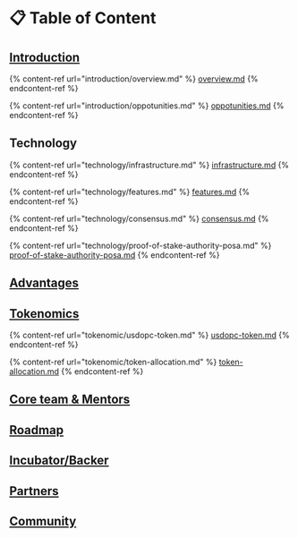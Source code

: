# 📋 Table of Content

## [**Introduction**](broken-reference)

{% content-ref url="introduction/overview.md" %}
[overview.md](introduction/overview.md)
{% endcontent-ref %}

{% content-ref url="introduction/oppotunities.md" %}
[oppotunities.md](introduction/oppotunities.md)
{% endcontent-ref %}

## Technology

{% content-ref url="technology/infrastructure.md" %}
[infrastructure.md](technology/infrastructure.md)
{% endcontent-ref %}

{% content-ref url="technology/features.md" %}
[features.md](technology/features.md)
{% endcontent-ref %}

{% content-ref url="technology/consensus.md" %}
[consensus.md](technology/consensus.md)
{% endcontent-ref %}

{% content-ref url="technology/proof-of-stake-authority-posa.md" %}
[proof-of-stake-authority-posa.md](technology/proof-of-stake-authority-posa.md)
{% endcontent-ref %}

## [Advantages](advantages.md)&#x20;

## [Tokenomics ](broken-reference)

{% content-ref url="tokenomic/usdopc-token.md" %}
[usdopc-token.md](tokenomic/usdopc-token.md)
{% endcontent-ref %}

{% content-ref url="tokenomic/token-allocation.md" %}
[token-allocation.md](tokenomic/token-allocation.md)
{% endcontent-ref %}

## [Core team](core-team-mentors-and-advisor.md)[ & Mentors](./#core-team-and-mentors)

## [Roadmap ](roadmap.md)

## [Incubator/Backer](./#incubator-backer)

## [Partners](partners.md)

## [Community](partners.md)





####

###
